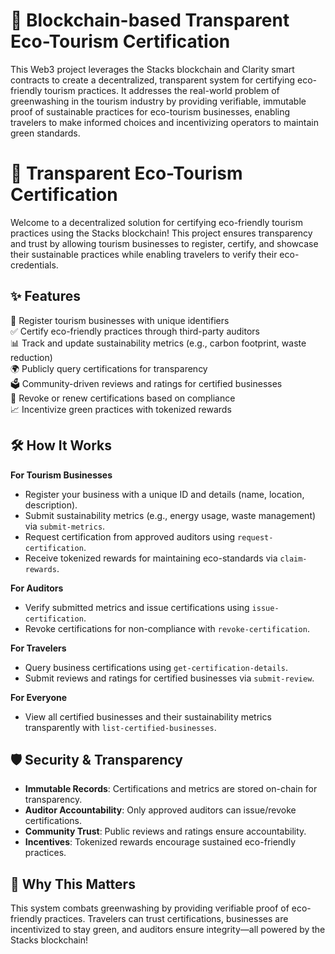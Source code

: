 # 🌿 Blockchain-based Transparent Eco-Tourism Certification

This Web3 project leverages the Stacks blockchain and Clarity smart contracts to create a decentralized, transparent system for certifying eco-friendly tourism practices. It addresses the real-world problem of greenwashing in the tourism industry by providing verifiable, immutable proof of sustainable practices for eco-tourism businesses, enabling travelers to make informed choices and incentivizing operators to maintain green standards.

<xaiArtifact artifact_id="1a579fdb-2975-4feb-94eb-a2c28b576a1f" artifact_version_id="3c75ff3d-0cf2-43a6-b066-a7191a058a72" title="README.md" contentType="text/markdown">

# 🌿 Transparent Eco-Tourism Certification

Welcome to a decentralized solution for certifying eco-friendly tourism practices using the Stacks blockchain! This project ensures transparency and trust by allowing tourism businesses to register, certify, and showcase their sustainable practices while enabling travelers to verify their eco-credentials.

## ✨ Features

🔐 Register tourism businesses with unique identifiers  
✅ Certify eco-friendly practices through third-party auditors  
📊 Track and update sustainability metrics (e.g., carbon footprint, waste reduction)  
🌍 Publicly query certifications for transparency  
🗳️ Community-driven reviews and ratings for certified businesses  
🔄 Revoke or renew certifications based on compliance  
📈 Incentivize green practices with tokenized rewards  

## 🛠 How It Works

**For Tourism Businesses**  
- Register your business with a unique ID and details (name, location, description).  
- Submit sustainability metrics (e.g., energy usage, waste management) via `submit-metrics`.  
- Request certification from approved auditors using `request-certification`.  
- Receive tokenized rewards for maintaining eco-standards via `claim-rewards`.  

**For Auditors**  
- Verify submitted metrics and issue certifications using `issue-certification`.  
- Revoke certifications for non-compliance with `revoke-certification`.  

**For Travelers**  
- Query business certifications using `get-certification-details`.  
- Submit reviews and ratings for certified businesses via `submit-review`.  

**For Everyone**  
- View all certified businesses and their sustainability metrics transparently with `list-certified-businesses`.  

## 🛡️ Security & Transparency

- **Immutable Records**: Certifications and metrics are stored on-chain for transparency.  
- **Auditor Accountability**: Only approved auditors can issue/revoke certifications.  
- **Community Trust**: Public reviews and ratings ensure accountability.  
- **Incentives**: Tokenized rewards encourage sustained eco-friendly practices.  

## 🌟 Why This Matters

This system combats greenwashing by providing verifiable proof of eco-friendly practices. Travelers can trust certifications, businesses are incentivized to stay green, and auditors ensure integrity—all powered by the Stacks blockchain!
